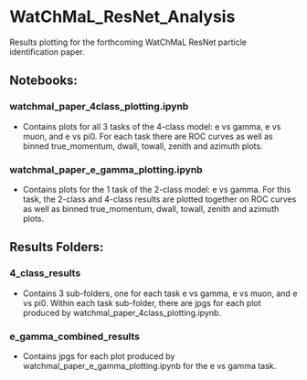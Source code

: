 # WatChMaL_ResNet_Analysis
Results plotting for the forthcoming WatChMaL ResNet particle identification paper.


## Notebooks:
### watchmal_paper_4class_plotting.ipynb
- Contains plots for all 3 tasks of the 4-class model: e vs gamma, e vs muon, and e vs pi0. For each task there are ROC curves as well as binned true_momentum, dwall, towall, zenith and azimuth plots.
### watchmal_paper_e_gamma_plotting.ipynb
- Contains plots for the 1 task of the 2-class model: e vs gamma. For this task, the 2-class and 4-class results are plotted together on ROC curves as well as binned true_momentum, dwall, towall, zenith and azimuth plots.

## Results Folders:
### 4_class_results
- Contains 3 sub-folders, one for each task e vs gamma, e vs muon, and e vs pi0. Within each task sub-folder, there are jpgs for each plot produced by watchmal_paper_4class_plotting.ipynb.
### e_gamma_combined_results
- Contains jpgs for each plot produced by watchmal_paper_e_gamma_plotting.ipynb for the e vs gamma task.
